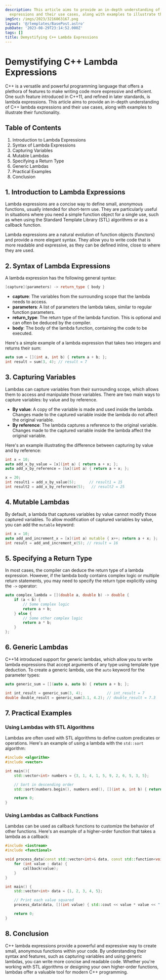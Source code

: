 ```yaml
---
description: This article aims to provide an in-depth understanding of C++ lambda
  expressions and their use cases, along with examples to illustrate their functionality.
imgSrc: /imgs/2023/3216063167.png
layout: '@/templates/BasePost.astro'
pubDate: '2023-08-29T23:14:52.000Z'
tags: []
title: Demystifying C++ Lambda Expressions
---
```


# Demystifying C++ Lambda Expressions

C++ is a versatile and powerful programming language that offers a plethora of features to make writing code more expressive and efficient. One such feature introduced in C++11, and refined in later standards, is lambda expressions. This article aims to provide an in-depth understanding of C++ lambda expressions and their use cases, along with examples to illustrate their functionality.

## Table of Contents

1. Introduction to Lambda Expressions
2. Syntax of Lambda Expressions
3. Capturing Variables
4. Mutable Lambdas
5. Specifying a Return Type
6. Generic Lambdas
7. Practical Examples
8. Conclusion

## 1. Introduction to Lambda Expressions

Lambda expressions are a concise way to define small, anonymous functions, usually intended for short-term use. They are particularly useful in situations where you need a simple function object for a single use, such as when using the Standard Template Library (STL) algorithms or as a callback function.

Lambda expressions are a natural evolution of function objects (functors) and provide a more elegant syntax. They allow you to write code that is more readable and expressive, as they can be defined inline, close to where they are used.

## 2. Syntax of Lambda Expressions

A lambda expression has the following general syntax:

```cpp
[capture](parameters) -> return_type { body }
```

- **capture**: The variables from the surrounding scope that the lambda needs to access.
- **parameters**: A list of parameters the lambda takes, similar to regular function parameters.
- **return_type**: The return type of the lambda function. This is optional and can often be deduced by the compiler.
- **body**: The body of the lambda function, containing the code to be executed.

Here's a simple example of a lambda expression that takes two integers and returns their sum:

```cpp
auto sum = [](int a, int b) { return a + b; };
int result = sum(3, 4); // result = 7
```

## 3. Capturing Variables

Lambdas can capture variables from their surrounding scope, which allows them to access and manipulate those variables. There are two main ways to capture variables: by value and by reference.

- **By value**: A copy of the variable is made and used inside the lambda. Changes made to the captured variable inside the lambda do not affect the original variable.
- **By reference**: The lambda captures a reference to the original variable. Changes made to the captured variable inside the lambda affect the original variable.

Here's an example illustrating the difference between capturing by value and by reference:

```cpp
int x = 10;
auto add_x_by_value = [x](int a) { return a + x; };
auto add_x_by_reference = [&x](int a) { return a + x; };

x = 20;
int result1 = add_x_by_value(5);      // result1 = 15
int result2 = add_x_by_reference(5);   // result2 = 25
```

## 4. Mutable Lambdas

By default, a lambda that captures variables by value cannot modify those captured variables. To allow modification of captured variables by value, you can add the `mutable` keyword:

```cpp
int x = 10;
auto add_and_increment_x = [x](int a) mutable { x++; return a + x; };
int result = add_and_increment_x(5); // result = 16
```

## 5. Specifying a Return Type

In most cases, the compiler can deduce the return type of a lambda expression. However, if the lambda body contains complex logic or multiple return statements, you may need to specify the return type explicitly using the `->` operator:

```cpp
auto complex_lambda = [](double a, double b) -> double {
    if (a < b) {
        // Some complex logic
        return a + b;
    } else {
        // Some other complex logic
        return a * b;
    }
};
```

## 6. Generic Lambdas

C++14 introduced support for generic lambdas, which allow you to write lambda expressions that accept arguments of any type using template type deduction. To create a generic lambda, use the `auto` keyword for the parameter types:

```cpp
auto generic_sum = [](auto a, auto b) { return a + b; };

int int_result = generic_sum(3, 4);           // int_result = 7
double double_result = generic_sum(3.1, 4.2); // double_result = 7.3
```

## 7. Practical Examples

### Using Lambdas with STL Algorithms

Lambdas are often used with STL algorithms to define custom predicates or operations. Here's an example of using a lambda with the `std::sort` algorithm:

```cpp
#include <algorithm>
#include <vector>

int main(){
    std::vector<int> numbers = {3, 1, 4, 1, 5, 9, 2, 6, 5, 3, 5};

    // Sort in descending order
    std::sort(numbers.begin(), numbers.end(), [](int a, int b) { return a > b; });

    return 0;
}

```

### Using Lambdas as Callback Functions

Lambdas can be used as callback functions to customize the behavior of other functions. Here's an example of a higher-order function that takes a lambda as a callback:

```cpp
#include <iostream>
#include <functional>

void process_data(const std::vector<int>& data, const std::function<void(int)>& callback) {
    for (int value : data) {
        callback(value);
    }
}

int main() {
    std::vector<int> data = {1, 2, 3, 4, 5};

    // Print each value squared
    process_data(data, [](int value) { std::cout << value * value << " "; });

    return 0;
}
```

## 8. Conclusion

C++ lambda expressions provide a powerful and expressive way to create small, anonymous functions within your code. By understanding their syntax and features, such as capturing variables and using generic lambdas, you can write more concise and readable code. Whether you're working with STL algorithms or designing your own higher-order functions, lambdas offer a valuable tool for modern C++ programming.